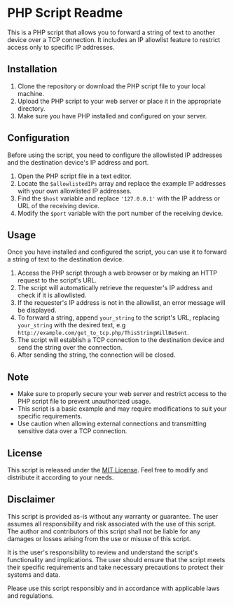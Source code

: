 # PHP Script Readme

This is a PHP script that allows you to forward a string of text to another device over a TCP connection. It includes an IP allowlist feature to restrict access only to specific IP addresses.

## Installation

1. Clone the repository or download the PHP script file to your local machine.
2. Upload the PHP script to your web server or place it in the appropriate directory.
3. Make sure you have PHP installed and configured on your server.

## Configuration

Before using the script, you need to configure the allowlisted IP addresses and the destination device's IP address and port.

1. Open the PHP script file in a text editor.
2. Locate the `$allowlistedIPs` array and replace the example IP addresses with your own allowlisted IP addresses.
3. Find the `$host` variable and replace `'127.0.0.1'` with the IP address or URL of the receiving device.
4. Modify the `$port` variable with the port number of the receiving device.

## Usage

Once you have installed and configured the script, you can use it to forward a string of text to the destination device.

1. Access the PHP script through a web browser or by making an HTTP request to the script's URL.
2. The script will automatically retrieve the requester's IP address and check if it is allowlisted.
3. If the requester's IP address is not in the allowlist, an error message will be displayed.
4. To forward a string, append `your_string` to the script's URL, replacing `your_string` with the desired text, e.g `http://example.com/get_to_tcp.php/ThisStringWillBeSent`.
5. The script will establish a TCP connection to the destination device and send the string over the connection.
6. After sending the string, the connection will be closed.

## Note

- Make sure to properly secure your web server and restrict access to the PHP script file to prevent unauthorized usage.
- This script is a basic example and may require modifications to suit your specific requirements.
- Use caution when allowing external connections and transmitting sensitive data over a TCP connection.

## License

This script is released under the [MIT License](https://opensource.org/licenses/MIT). Feel free to modify and distribute it according to your needs.

## Disclaimer

This script is provided as-is without any warranty or guarantee. The user assumes all responsibility and risk associated with the use of this script. The author and contributors of this script shall not be liable for any damages or losses arising from the use or misuse of this script.

It is the user's responsibility to review and understand the script's functionality and implications. The user should ensure that the script meets their specific requirements and take necessary precautions to protect their systems and data.

Please use this script responsibly and in accordance with applicable laws and regulations.
